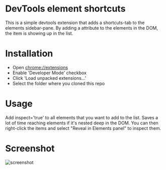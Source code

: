 DevTools element shortcuts
===

This is a simple devtools extension that adds a shortcuts-tab to the elements sidebar-pane. By adding a attribute to the elements in the DOM, the item is showing up in the list.

Installation
===

 * Open [chrome://extensions](chrome://extensions)
 * Enable 'Developer Mode' checkbox
 * Click 'Load unpacked extensions...'
 * Select the folder where you cloned this repo

Usage
===

Add inspect='true' to all elements that you want to add to the list. Saves a lot of time reaching elements if it's nested deep in the DOM. You can then right-click the items and select "Reveal in Elements panel" to inspect them.

Screenshot
====
![screenshot](https://raw.github.com/inear/devtools-shortcuts/master/screenshot.png)
